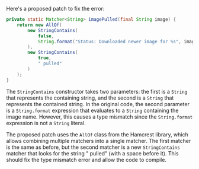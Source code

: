 Here's a proposed patch to fix the error:
```java
private static Matcher<String> imagePulled(final String image) {
    return new AllOf(
        new StringContains(
            false,
            String.format("Status: Downloaded newer image for %s", image)
        ),
        new StringContains(
            true,
            " pulled"
        )
    );
}
```
The `StringContains` constructor takes two parameters: the first is a `String` that represents the containing string, and the second is a `String` that represents the contained string. In the original code, the second parameter is a `String.format` expression that evaluates to a `String` containing the image name. However, this causes a type mismatch since the `String.format` expression is not a `String` literal.

The proposed patch uses the `AllOf` class from the Hamcrest library, which allows combining multiple matchers into a single matcher. The first matcher is the same as before, but the second matcher is a new `StringContains` matcher that looks for the string " pulled" (with a space before it). This should fix the type mismatch error and allow the code to compile.